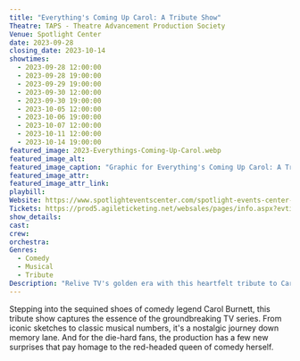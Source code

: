```yaml
---
title: "Everything's Coming Up Carol: A Tribute Show"
Theatre: TAPS - Theatre Advancement Production Society
Venue: Spotlight Center
date: 2023-09-28
closing_date: 2023-10-14
showtimes:
  - 2023-09-28 12:00:00
  - 2023-09-28 19:00:00
  - 2023-09-29 19:00:00
  - 2023-09-30 12:00:00
  - 2023-09-30 19:00:00
  - 2023-10-05 12:00:00
  - 2023-10-06 19:00:00
  - 2023-10-07 12:00:00
  - 2023-10-11 12:00:00
  - 2023-10-14 19:00:00
featured_image: 2023-Everythings-Coming-Up-Carol.webp
featured_image_alt: 
featured_image_caption: "Graphic for Everything's Coming Up Carol: A Tribute Show"
featured_image_attr: 
featured_image_attr_link: 
playbill:
Website: https://www.spotlighteventscenter.com/spotlight-events-center-events/live-performances
Tickets: https://prod5.agileticketing.net/websales/pages/info.aspx?evtinfo=255303~4fdd59c7-9110-4ffd-b8a6-d23e78529eda&
show_details: 
cast:
crew:
orchestra:
Genres:
  - Comedy
  - Musical
  - Tribute
Description: "Relive TV's golden era with this heartfelt tribute to Carol Burnett, sprinkled with iconic sketches and a fresh twist."
---
```

Stepping into the sequined shoes of comedy legend Carol Burnett, this tribute show captures the essence of the groundbreaking TV series. From iconic sketches to classic musical numbers, it's a nostalgic journey down memory lane. And for the die-hard fans, the production has a few new surprises that pay homage to the red-headed queen of comedy herself.